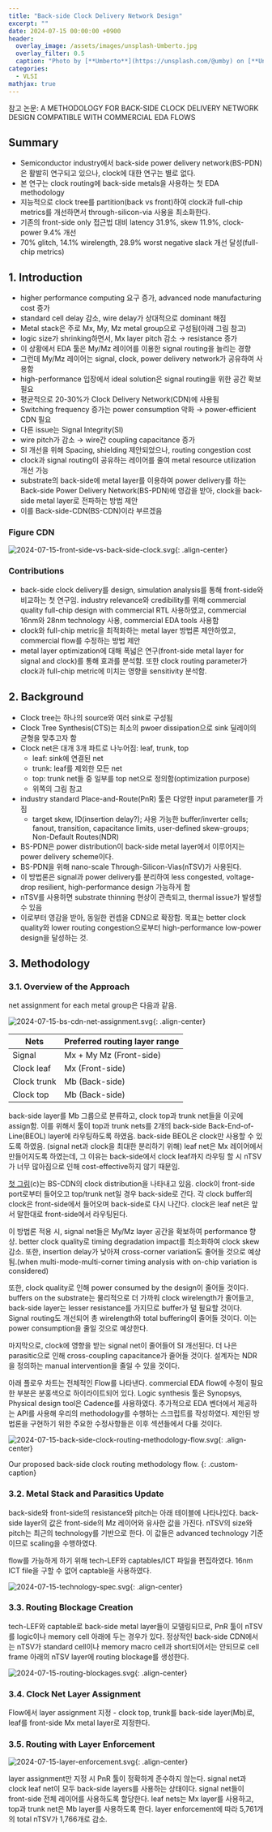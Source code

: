 ```yaml
---
title: "Back-side Clock Delivery Network Design"
excerpt: ""
date: 2024-07-15 00:00:00 +0900
header:
  overlay_image: /assets/images/unsplash-Umberto.jpg
  overlay_filter: 0.5
  caption: "Photo by [**Umberto**](https://unsplash.com/@umby) on [**Unsplash**](https://unsplash.com/)"
categories:
  - VLSI
mathjax: true
---
```


참고 논문: A METHODOLOGY FOR BACK-SIDE CLOCK DELIVERY NETWORK DESIGN COMPATIBLE WITH COMMERCIAL EDA FLOWS

## Summary

- Semiconductor industry에서 back-side power delivery network(BS-PDN)은 활발히 연구되고 있으나, clock에 대한 연구는 별로 없다.
- 본 연구는 clock routing에 back-side metals을 사용하는 첫 EDA methodology
- 지능적으로 clock tree를 partition(back vs front)하여 clock과 full-chip metrics를 개선하면서 through-silicon-via 사용을 최소화한다.
- 기존의 front-side only 접근법 대비 latency 31.9%, skew 11.9%, clock-power 9.4% 개선
- 70% glitch, 14.1% wirelength, 28.9% worst negative slack 개선 달성(full-chip metrics)

## 1. Introduction

- higher performance computing 요구 증가, advanced node manufacturing cost 증가
- standard cell delay 감소, wire delay가 상대적으로 dominant 해짐
- Metal stack은 주로 Mx, My, Mz metal group으로 구성됨(아래 그림 참고)
- logic size가 shrinking하면서, Mx layer pitch 감소 → resistance 증가
- 이 상황에서 EDA 툴은 My/Mz 레이어를 이용한 signal routing을 늘리는 경향
- 그런데 My/Mz 레이어는 signal, clock, power delivery network가 공유하여 사용함
- high-performance 입장에서 ideal solution은 signal routing을 위한 공간 확보 필요
- 평균적으로 20-30%가 Clock Delivery Network(CDN)에 사용됨
- Switching frequency 증가는 power consumption 악화 → power-efficient CDN 필요
- 다른 issue는 Signal Integrity(SI)
- wire pitch가 감소 → wire간 coupling capacitance 증가
- SI 개선을 위해 Spacing, shielding 제안되었으나, routing congestion cost
- clock과 signal routing이 공유하는 레이어를 줄여 metal resource utilization 개선 가능
- substrate의 back-side에 metal layer를 이용하여 power delivery를 하는 Back-side Power Delivery Network(BS-PDN)에 영감을 받아, clock을 back-side metal layer로 전파하는 방법 제안
- 이를 Back-side-CDN(BS-CDN)이라 부르겠음

### Figure CDN

![2024-07-15-front-side-vs-back-side-clock.svg]({{site.baseurl}}/assets/images/2024-07-15-front-side-vs-back-side-clock.svg){: .align-center}

### Contributions

- back-side clock delivery를 design, simulation analysis를 통해 front-side와 비교하는 첫 연구임. industry relevance와 credibility를 위해 commercial quality full-chip design with commercial RTL 사용하였고, commercial 16nm와 28nm technology 사용, commercial EDA tools 사용함
- clock와 full-chip metric을 최적화하는 metal layer 방법론 제안하였고, commercial flow를 수정하는 방법 제안
- metal layer optimization에 대해 폭넓은 연구(front-side metal layer for signal and clock)를 통해 효과를 분석함. 또한 clock routing parameter가 clock과 full-chip metric에 미치는 영향을 sensitivity 분석함.

## 2. Background

- Clock tree는 하나의 source와 여러 sink로 구성됨
- Clock Tree Synthesis(CTS)는 최소의 pwoer dissipation으로 sink 딜레이의 균형을 맞추고자 함
- Clock net은 대개 3개 파트로 나누어짐: leaf, trunk, top
  - leaf: sink에 연결된 net
  - trunk: leaf를 제외한 모든 net
  - top: trunk net들 중 일부를 top net으로 정의함(optimization purpose)
  - 위쪽의 그림 참고
- industry standard Place-and-Route(PnR) 툴은 다양한 input parameter를 가짐
  - target skew, ID(insertion delay?); 사용 가능한 buffer/inverter cells; fanout, transition, capacitance limits, user-defined skew-groups; Non-Default Routes(NDR)
- BS-PDN은 power distribution이 back-side metal layer에서 이루어지는 power delivery scheme이다.
- BS-PDN을 위해 nano-scale Through-Silicon-Vias(nTSV)가 사용된다.
- 이 방법론은 signal과 power delivery를 분리하여 less congested, voltage-drop resilient, high-performance design 가능하게 함
- nTSV를 사용하면 substrate thinning 현상이 관측되고, thermal issue가 발생할 수 있음
- 이로부터 영감을 받아, 동일한 컨셉을 CDN으로 확장함. 목표는 better clock quality와 lower routing congestion으로부터 high-performance low-power design을 달성하는 것.

## 3. Methodology

### 3.1. Overview of the Approach

net assignment for each metal group은 다음과 같음.

![2024-07-15-bs-cdn-net-assignment.svg]({{site.baseurl}}/assets/images/2024-07-15-bs-cdn-net-assignment.svg){: .align-center}

| Nets | Preferred routing layer range |
|------|--------------------------------|
| Signal | Mx + My Mz (Front-side) |
| Clock leaf | Mx (Front-side) |
| Clock trunk | Mb (Back-side) |
| Clock top | Mb (Back-side) |

back-side layer를 Mb 그룹으로 분류하고, clock top과 trunk net들을 이곳에 assign함.
이를 위해서 툴이 top과 trunk nets를 2개의 back-side Back-End-of-Line(BEOL) layer에 라우팅하도록 하였음.
back-side BEOL은 clock만 사용할 수 있도록 하였음. (signal net과 clock을 최대한 분리하기 위해)
leaf net은 Mx 레이어에서 만들어지도록 하였는데, 그 이유는 back-side에서 clock leaf까지 라우팅 할 시 nTSV가 너무 많아짐으로 인해 cost-effective하지 않기 때문임.

[첫 그림](#figure-cdn)(c)는 BS-CDN의 clock distribution을 나타내고 있음.
clock이 front-side port로부터 들어오고 top/trunk net일 경우 back-side로 간다.
각 clock buffer의 clock은 front-side에서 들어오며 back-side로 다시 나간다.
clock은 leaf net은 앞서 말한대로 front-side에서 라우팅된다.

이 방법론 적용 시, signal net들은 My/Mz layer 공간을 확보하여 performance 향상.
better clock quality로 timing degradation impact를 최소화하여 clock skew 감소.
또한, insertion delay가 낮아져 cross-corner variation도 줄어들 것으로 예상됨.(when multi-mode-multi-corner timing analysis with on-chip variation is considered)

또한, clock quality로 인해 power consumed by the design이 줄어들 것이다.
buffers on the substrate는 물리적으로 더 가까워 clock wirelength가 줄어들고, back-side layer는 lesser resistance를 가지므로 buffer가 덜 필요할 것이다. Signal routing도 개선되어 총 wirelength와 total buffering이 줄어들 것이다. 이는 power consumption을 줄일 것으로 예상한다.

마지막으로, clock에 영향을 받는 signal net이 줄어들어 SI 개선된다. 더 나은 parasitic으로 인해 cross-coupling capacitance가 줄어들 것이다. 설계자는 NDR을 정의하는 manual intervention을 줄일 수 있을 것이다.

아래 플로우 차트는 전체적인 Flow를 나타낸다. commercial EDA flow에 수정이 필요한 부분은 분홍색으로 하이라이트되어 있다. Logic synthesis 툴은 Synopsys, Physical design tool은 Cadence를 사용하였다.
추가적으로 EDA 벤더에서 제공하는 API를 사용해 우리의 methodology를 수행하는 스크립트를 작성하였다.
제안된 방법론을 구현하기 위한 주요한 수정사항들은 이후 섹션들에서 다룰 것이다.

![2024-07-15-back-side-clock-routing-methodology-flow.svg]({{site.baseurl}}/assets/images/2024-07-15-back-side-clock-routing-methodology-flow.svg){: .align-center}

Our proposed back-side clock routing methodology flow.
{: .custom-caption}

### 3.2. Metal Stack and Parasitics Update

back-side와 front-side의 resistance와 pitch는 아래 테이블에 나타나있다. back-side layer의 값은 front-side의 Mz 레이어와 유사한 값을 가진다. nTSV의 size와 pitch는 최근의 technology를 기반으로 한다. 이 값들은 advanced technology 기준이므로 scaling을 수행하였다.

flow를 가능하게 하기 위해 tech-LEF와 captables/ICT 파일을 편집하였다. 16nm ICT file을 구할 수 없어 captable을 사용하였다.

![2024-07-15-technology-spec.svg]({{site.baseurl}}/assets/images/2024-07-15-technology-spec.svg){: .align-center}

### 3.3. Routing Blockage Creation

tech-LEF와 captable로 back-side metal layer들이 모델링되므로, PnR 툴이 nTSV를 logic이나 memory cell 아래에 두는 경우가 있다. 정상적인 back-side CDN에서는 nTSV가 standard cell이나 memory macro cell과 short되어서는 안되므로 cell frame 아래의 nTSV layer에 routing blockage를 생성한다. 

![2024-07-15-routing-blockages.svg]({{site.baseurl}}/assets/images/2024-07-15-routing-blockages.svg){: .align-center}

### 3.4. Clock Net Layer Assignment

Flow에서 layer assignment 지정 - clock top, trunk를 back-side layer(Mb)로, leaf를 front-side Mx metal layer로 지정한다.

### 3.5. Routing with Layer Enforcement

![2024-07-15-layer-enforcement.svg]({{site.baseurl}}/assets/images/2024-07-15-layer-enforcement.svg){: .align-center}

layer assignment만 지정 시 PnR 툴이 정확하게 준수하지 않는다.
signal net과 clock leaf net이 모두 back-side layers를 사용하는 상태이다.
signal net들이 front-side 전체 레이어를 사용하도록 할당한다.
leaf nets는 Mx layer를 사용하고, top과 trunk net은 Mb layer를 사용하도록 한다.
layer enforcement에 따라 5,761개의 total nTSV가 1,766개로 감소.

